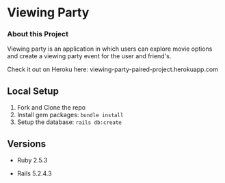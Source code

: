 # Viewing Party

### About this Project

Viewing party is an application in which users can explore movie options and create a viewing party event for the user and friend's.

Check it out on Heroku here: viewing-party-paired-project.herokuapp.com

## Local Setup

1. Fork and Clone the repo
2. Install gem packages: `bundle install`
3. Setup the database: `rails db:create`


## Versions

- Ruby 2.5.3

- Rails 5.2.4.3
